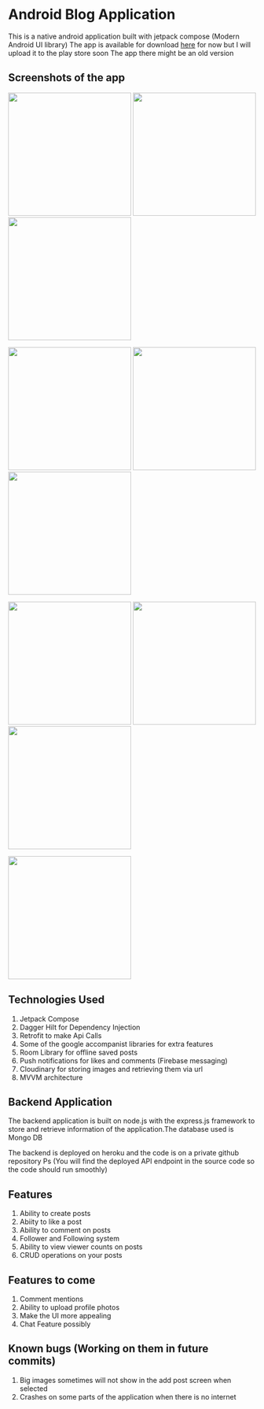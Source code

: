 # Android Blog Application

This is a native android application built with jetpack compose (Modern Android UI library)
The app is available for download [here](https://mystory-f1ec9.web.app/) for now but I will upload
it to the play store soon
The app there might be an old version

## Screenshots of the app
<img src="screenshots/login_page.png" width="250"/> <img src="screenshots/sign_up_page.png" width="250"/> <img src="screenshots/feed_screen.png" width="250"/>

 <img src="screenshots/post_screen.png" width="250"/> <img src="screenshots/search_screen.png" width="250"/> <img src="screenshots/saerch_screen.png" width="250"/>

<img src="screenshots/profile_screen.png" width="250"/> <img src="screenshots/following_screen.png" width="250"/><img src="screenshots/create_post_screen.png" width="250"/> 

<img src="screenshots/comments_screen.png" width="250"/>


## Technologies Used
1. Jetpack Compose
2. Dagger Hilt for Dependency Injection
3. Retrofit to make Api Calls
4. Some of the google accompanist libraries for extra features
5. Room Library for offline saved posts
6. Push notifications for likes and comments (Firebase messaging)
7. Cloudinary for storing images and retrieving them via url
8. MVVM architecture


## Backend Application
The backend application is built on node.js with the express.js framework to store and retrieve 
information of the application.The database used is Mongo DB

The backend is deployed on heroku and the code is on a private github repository
Ps (You will find the deployed API endpoint in the source code so the code should run smoothly)

## Features
1. Ability to create posts 
2. Abiity to like a post
3. Ability to comment on posts
4. Follower and Following system
5. Ability to view viewer counts on posts
6. CRUD operations on your posts

## Features to come
1. Comment mentions
2. Ability to upload profile photos
3. Make the UI more appealing
4. Chat Feature possibly

## Known bugs (Working on them in future commits)

1. Big images sometimes will not show in the add post screen when selected
2. Crashes on some parts of the application when there is no internet
